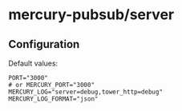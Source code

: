 # mercury-pubsub/server

## Configuration

Default values:

```shell
PORT="3000"
# or MERCURY_PORT="3000"
MERCURY_LOG="server=debug,tower_http=debug"
MERCURY_LOG_FORMAT="json"
```

